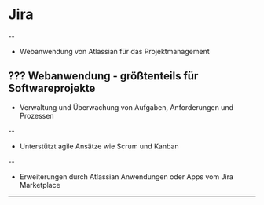 # Jira

--
* Webanwendung von Atlassian für das Projektmanagement

???
**Webanwendung** - größtenteils für Softwareprojekte
--
* Verwaltung und Überwachung von Aufgaben, Anforderungen und Prozessen

--
* Unterstützt agile Ansätze wie Scrum und Kanban

--
* Erweiterungen durch Atlassian Anwendungen oder Apps vom Jira Marketplace

---
